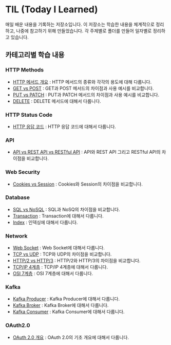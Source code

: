 # TIL (Today I Learned)

매일 배운 내용을 기록하는 저장소입니다. 이 저장소는 학습한 내용을 체계적으로 정리하고, 나중에 참고하기 위해 만들었습니다. 각 주제별로 폴더를 만들어 일자별로 정리하고 있습니다.

## 카테고리별 학습 내용

### HTTP Methods
- [HTTP 메서드 개요](http-methods/2024-05-15-http-methods.md) : HTTP 메서드의 종류와 각각의 용도에 대해 다룹니다.
- [GET vs POST](http-methods/2024-05-15-get-vs-post.md) : GET과 POST 메서드의 차이점과 사용 예시를 비교합니다.
- [PUT vs PATCH](http-methods/2024-05-15-patch-vs-put.md) : PUT과 PATCH 메서드의 차이점과 사용 예시를 비교합니다.
- [DELETE](http-methods/2024-05-20-delete-methods.md) : DELETE 메서드에 대해서 다룹니다.

### HTTP Status Code
- [HTTP 응답 코드](http-status-code/2024-05-16-http-status-codes.md) : HTTP 응답 코드에 대해서 다룹니다.

### API
- [API vs REST API vs RESTful API](api/2024-05-17-api-vs-restful%20api.md) : API와 REST API 그리고 RESTful API의 차이점을 비교합니다.

### Web Security
- [Cookies vs Session](web-security/2024-05-18-cookies-vs-session.md) : Cookies와 Session의 차이점을 비교합니다.

### Database
- [SQL vs NoSQL](database/2024-05-19-sql-vs-nosql.md) : SQL과 NoSQ의 차이점을 비교합니다.
- [Transaction](database/2024-05-22-transaction.md) : Transaction에 대해서 다룹니다.
- [Index](database/2024-05-23-index.md) : 인덱싱에 대해서 다룹니다.

### Network
- [Web Socket](network-protocols/2024-05-25-web-socket.md) : Web Socket에 대해서 다룹니다.
- [TCP vs UDP](network-protocols/2024-05-29-tcp-vs-udp.md) : TCP와 UDP의 차이점을 비교합니다.
- [HTTP/2 vs HTTP/3](network-protocols/2024-05-30-http-2-vs-http-3.md) : HTTP/2와 HTTP/3의 차이점을 비교합니다.
- [TCP/IP 4계층](network-protocols/2024-05-31-tcp-ip-4-layer.md) : TCP/IP 4계층에 대해서 다룹니다.
- [OSI 7계층](network-protocols/2024-06-01-osi-7-layer.md) : OSI 7계층에 대해서 다룹니다.

### Kafka
- [Kafka Producer](kafka/2024-05-26-kafka-producer.md) : Kafka Producer에 대해서 다룹니다.
- [Kafka Broker](kafka/2024-05-27-kafka-broker.md) : Kafka Broker에 대해서 다룹니다.
- [Kafka Consumer](kafka/2024-05-28-kafka-consumer.md_) : Kafka Consumer에 대해서 다룹니다.

### OAuth2.0
- [OAuth 2.0 개요](oauth2.0/2024-06-02-overview.md) : OAuth 2.0의 기초 개요에 대해서 다룹니다.
